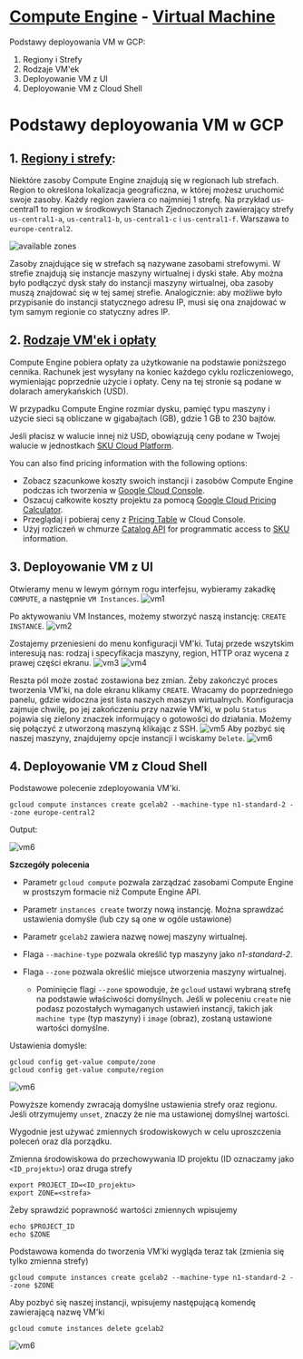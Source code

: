 # [Compute Engine](https://cloud.google.com/compute) - [Virtual Machine](https://cloud.google.com/learn/what-is-a-virtual-machine)
Podstawy deployowania VM w GCP:
1. Regiony i Strefy
2. Rodzaje VM'ek
3. Deployowanie VM z UI
4. Deployowanie VM z Cloud Shell

# Podstawy deployowania VM w GCP
## 1. [Regiony i strefy](https://cloud.google.com/about/locations/#regions):
Niektóre zasoby Compute Engine znajdują się w regionach lub strefach. Region to określona lokalizacja geograficzna, w której możesz uruchomić swoje zasoby. Każdy region zawiera co najmniej 1 strefę. Na przykład us-central1 to region w środkowych Stanach Zjednoczonych zawierający strefy `us-central1-a`, `us-central1-b`, `us-central1-c` i `us-central1-f`. Warszawa to `europe-central2`.

![available zones](https://cdn.networkmanagementsoftware.com/wp-content/uploads/gcp-regions-and-zones-1024x362.png)

Zasoby znajdujące się w strefach są nazywane zasobami strefowymi. W strefie znajdują się instancje maszyny wirtualnej i dyski stałe. Aby można było podłączyć dysk stały do instancji maszyny wirtualnej, oba zasoby muszą znajdować się w tej samej strefie. Analogicznie: aby możliwe było przypisanie do instancji statycznego adresu IP, musi się ona znajdować w tym samym regionie co statyczny adres IP.

## 2. [Rodzaje VM'ek i opłaty](https://cloud.google.com/compute/all-pricing)
Compute Engine pobiera opłaty za użytkowanie na podstawie poniższego cennika. Rachunek jest wysyłany na koniec każdego cyklu rozliczeniowego, wymieniając poprzednie użycie i opłaty. Ceny na tej stronie są podane w dolarach amerykańskich (USD).

W przypadku Compute Engine rozmiar dysku, pamięć typu maszyny i użycie sieci są obliczane w gigabajtach (GB), gdzie 1 GB to 230 bajtów.

Jeśli płacisz w walucie innej niż USD, obowiązują ceny podane w Twojej walucie w jednostkach [SKU Cloud Platform](https://cloud.google.com/skus/).

You can also find pricing information with the following options:

-   Zobacz szacunkowe koszty swoich instancji i zasobów Compute Engine podczas ich tworzenia w  [Google Cloud Console](https://console.cloud.google.com/).
-   Oszacuj całkowite koszty projektu za pomocą  [Google Cloud Pricing Calculator](https://cloud.google.com/products/calculator).
-  Przeglądaj i pobieraj ceny z  [Pricing Table](https://cloud.google.com/billing/docs/how-to/pricing-table)  w Cloud Console.
-   Użyj rozliczeń w chmurze  [Catalog API](https://cloud.google.com/billing/v1/how-tos/catalog-api)  for programmatic access to  [SKU](https://cloud.google.com/skus)  information.

## 3. Deployowanie VM z UI

Otwieramy menu w lewym górnym rogu interfejsu, wybieramy zakadkę `COMPUTE`, a następnie `VM Instances`.
![vm1](figures/lab1/s1.png)

Po aktywowaniu VM Instances, możemy stworzyć naszą instancję: `CREATE INSTANCE`.
![vm2](figures/lab1/s8.png)

Zostajemy przeniesieni do menu konfiguracji VM'ki. Tutaj przede wszytskim interesują nas: rodzaj i specyfikacja maszyny, region, HTTP oraz wycena z prawej części ekranu.
![vm3](figures/lab1/s9.png)
![vm4](figures/lab1/s10.png)

Reszta pól może zostać zostawiona bez zmian. Żeby zakończyć proces tworzenia VM'ki, na dole ekranu klikamy `CREATE`. Wracamy do poprzedniego panelu, gdzie widoczna jest lista naszych maszyn wirtualnych. Konfiguracja zajmuje chwilę, po jej zakończeniu przy nazwie VM'ki, w polu `Status` pojawia się zielony znaczek informujący o gotowości do działania.
Możemy się połączyć z utworzoną maszyną klikając z SSH.
![vm5](figures/lab1/s11.png)
Aby pozbyć się naszej maszyny, znajdujemy opcje instancji i wciskamy `Delete`.
![vm6](figures/lab1/s13.png)


## 4. Deployowanie VM z Cloud Shell
Podstawowe polecenie zdeployowania VM'ki.
```shell
gcloud compute instances create gcelab2 --machine-type n1-standard-2 --zone europe-central2
```
Output:

![vm6](figures/lab1/s14.png)

**Szczegóły polecenia**

-   Parametr  `gcloud compute`  pozwala zarządzać zasobami Compute Engine w prostszym formacie niż Compute Engine API.
    
-   Parametr  `instances create`  tworzy nową instancję.
Można sprawdzać ustawienia domyśle (lub czy są one w ogóle ustawione)
-   Parametr  `gcelab2`  zawiera nazwę nowej maszyny wirtualnej.
    
-   Flaga  `--machine-type`  pozwala określić typ maszyny jako  _n1-standard-2_.
    
-   Flaga  `--zone`  pozwala określić miejsce utworzenia maszyny wirtualnej.
	-   Pominięcie flagi  `--zone`  spowoduje, że  `gcloud`  ustawi wybraną strefę na podstawie właściwości domyślnych. Jeśli w poleceniu  `create`  nie podasz pozostałych wymaganych ustawień instancji, takich jak  `machine type`  (typ maszyny) i `image`  (obraz), zostaną ustawione wartości domyślne.

Ustawienia domyśle:
```shell
gcloud config get-value compute/zone
gcloud config get-value compute/region
```
![vm6](figures/lab1/s15.png)

Powyższe komendy zwracają domyślne ustawienia strefy oraz regionu. Jeśli otrzymujemy `unset`, znaczy że nie ma ustawionej domyślnej wartości.

Wygodnie jest używać zmiennych środowiskowych w celu uproszczenia poleceń oraz dla porządku.

Zmienna środowiskowa do przechowywania ID projektu (ID oznaczamy jako `<ID_projektu>`)  oraz druga strefy
```shell
export PROJECT_ID=<ID_projektu>
export ZONE=<strefa>
```
Żeby sprawdzić poprawność wartości zmiennych wpisujemy 
```shell
echo $PROJECT_ID
echo $ZONE
``` 
Podstawowa komenda do tworzenia VM'ki wygląda teraz tak (zmienia się tylko zmienna strefy)
```shell
gcloud compute instances create gcelab2 --machine-type n1-standard-2 --zone $ZONE
```
Aby pozbyć się naszej instancji, wpisujemy następującą komendę zawierającą nazwę VM'ki
```shell
gcloud comute instances delete gcelab2
```
![vm6](figures/lab1/s16.png)
